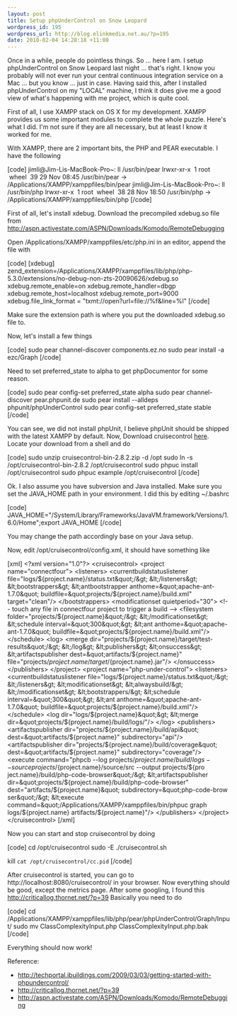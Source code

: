 ```yaml
--- 
layout: post
title: Setup phpUnderControl on Snow Leopard
wordpress_id: 195
wordpress_url: http://blog.elinkmedia.net.au/?p=195
date: 2010-02-04 14:28:18 +11:00
---
```

Once in a while, people do pointless things. So ... here I am. I setup phpUnderControl on Snow Leopard last night ... that's right. I know you probably will not ever run your central continuous integration service on a Mac ... but you know ... just in case. Having said this, after I installed phpUnderControl on my "LOCAL" machine, I think it does give me a good view of what's happening with me project, which is quite cool.

First of all, I use XAMPP stack on OS X for my development. XAMPP provides us some important modules to complete the whole puzzle. Here's what I did. I'm not sure if they are all necessary, but at least I know it worked for me.

With XAMPP, there are 2 important bits, the PHP and PEAR executable. I have the following

[code]
jimli@Jim-Lis-MacBook-Pro~: ll /usr/bin/pear
lrwxr-xr-x  1 root  wheel  39 29 Nov 08:45 /usr/bin/pear -&gt; /Applications/XAMPP/xamppfiles/bin/pear
jimli@Jim-Lis-MacBook-Pro~: ll /usr/bin/php
lrwxr-xr-x  1 root  wheel  38 28 Nov 18:50 /usr/bin/php -&gt; /Applications/XAMPP/xamppfiles/bin/php
[/code]

First of all, let's install xdebug. Download the precompiled xdebug.so file from http://aspn.activestate.com/ASPN/Downloads/Komodo/RemoteDebugging

Open /Applications/XAMPP/xamppfiles/etc/php.ini in an editor, append the file with

[code]
[xdebug]
zend_extension=/Applications/XAMPP/xamppfiles/lib/php/php-5.3.0/extensions/no-debug-non-zts-20090626/xdebug.so
xdebug.remote_enable=on
xdebug.remote_handler=dbgp
xdebug.remote_host=localhost
xdebug.remote_port=9000
xdebug.file_link_format = &quot;txmt://open?url=file://%f&amp;line=%l&quot;
[/code]

Make sure the extension path is where you put the downloaded xdebug.so file to.

Now, let's install a few things

[code]
sudo pear channel-discover components.ez.no
sudo pear install -a ezc/Graph
[/code]

Need to set preferred_state to alpha to get phpDocumentor for some reason.

[code]
sudo pear config-set preferred_state alpha
sudo pear channel-discover pear.phpunit.de
sudo pear install --alldeps phpunit/phpUnderControl
sudo pear config-set preferred_state stable
[/code]

You can see, we did not install phpUnit, I believe phpUnit should be shipped with the latest XAMPP by default.
Now, Download cruisecontrol <a href="http://sourceforge.net/projects/cruisecontrol/files/CruiseControl/2.8.2/">here</a>. Locate your download from a shell and do

[code]
sudo unzip cruisecontrol-bin-2.8.2.zip -d /opt
sudo ln -s /opt/cruisecontrol-bin-2.8.2 /opt/cruisecontrol
sudo phpuc install /opt/cruisecontrol
sudo phpuc example /opt/cruisecontrol
[/code]

Ok. I also assume you have subversion and Java installed.
Make sure you set the JAVA_HOME path in your environment. I did this by editing ~/.bashrc

[code]
JAVA_HOME=&quot;/System/Library/Frameworks/JavaVM.framework/Versions/1.6.0/Home&quot;;export JAVA_HOME
[/code]

You may change the path accordingly base on your Java setup.

Now, edit /opt/cruisecontrol/config.xml, it should have something like

[xml]
&lt;?xml version=&quot;1.0&quot;?&gt;
&lt;cruisecontrol&gt;
  &lt;project name=&quot;connectfour&quot;&gt;
    &lt;listeners&gt;
      &lt;currentbuildstatuslistener file=&quot;logs/${project.name}/status.txt&quot;/&gt;
    &lt;/listeners&gt;
    &lt;bootstrappers&gt;
      &lt;antbootstrapper anthome=&quot;apache-ant-1.7.0&quot; buildfile=&quot;projects/${project.name}/build.xml&quot; target=&quot;clean&quot;/&gt;
    &lt;/bootstrappers&gt;
    &lt;modificationset quietperiod=&quot;30&quot;&gt;
      &lt;!-- touch any file in connectfour project to trigger a build --&gt;
      &lt;filesystem folder=&quot;projects/${project.name}&quot;/&gt;
    &lt;/modificationset&gt;
    &lt;schedule interval=&quot;300&quot;&gt;
      &lt;ant anthome=&quot;apache-ant-1.7.0&quot; buildfile=&quot;projects/${project.name}/build.xml&quot;/&gt;
    &lt;/schedule&gt;
    &lt;log&gt;
      &lt;merge dir=&quot;projects/${project.name}/target/test-results&quot;/&gt;
    &lt;/log&gt;
    &lt;publishers&gt;
      &lt;onsuccess&gt;
        &lt;artifactspublisher dest=&quot;artifacts/${project.name}&quot; file=&quot;projects/${project.name}/target/${project.name}.jar&quot;/&gt;
      &lt;/onsuccess&gt;
    &lt;/publishers&gt;
  &lt;/project&gt;
  &lt;project name=&quot;php-under-control&quot;&gt;
    &lt;listeners&gt;
      &lt;currentbuildstatuslistener file=&quot;logs/${project.name}/status.txt&quot;/&gt;
    &lt;/listeners&gt;
    &lt;modificationset&gt;
      &lt;alwaysbuild/&gt;
    &lt;/modificationset&gt;
    &lt;bootstrappers/&gt;
    &lt;schedule interval=&quot;300&quot;&gt;
      &lt;ant anthome=&quot;apache-ant-1.7.0&quot; buildfile=&quot;projects/${project.name}/build.xml&quot;/&gt;
    &lt;/schedule&gt;
    &lt;log dir=&quot;logs/${project.name}&quot;&gt;
      &lt;merge dir=&quot;projects/${project.name}/build/logs/&quot;/&gt;
    &lt;/log&gt;
    &lt;publishers&gt;
      &lt;artifactspublisher dir=&quot;projects/${project.name}/build/api&quot; dest=&quot;artifacts/${project.name}&quot; subdirectory=&quot;api&quot;/&gt;
      &lt;artifactspublisher dir=&quot;projects/${project.name}/build/coverage&quot; dest=&quot;artifacts/${project.name}&quot; subdirectory=&quot;coverage&quot;/&gt;      &lt;execute command=&quot;phpcb --log projects/${project.name}/build/logs --source projects/${project.name}/source/src --output projects/${pro
ject.name}/build/php-code-browser&quot;/&gt;      &lt;artifactspublisher dir=&quot;projects/${project.name}/build/php-code-browser&quot; dest=&quot;artifacts/${project.name}&quot; subdirectory=&quot;php-code-brow
ser&quot;/&gt;
      &lt;execute command=&quot;/Applications/XAMPP/xamppfiles/bin/phpuc graph logs/${project.name} artifacts/${project.name}&quot;/&gt;
    &lt;/publishers&gt;
  &lt;/project&gt;
&lt;/cruisecontrol&gt;
[/xml]

Now you can start and stop cruisecontrol by doing

[code]
cd /opt/cruisecontrol
sudo -E ./cruisecontrol.sh

kill `cat /opt/cruisecontrol/cc.pid`
[/code]

After cruisecontrol is started, you can go to http://localhost:8080/cruisecontrol/ in your browser. Now everything should be good, except the metrics page. After some googling, I found this http://criticallog.thornet.net/?p=39
Basically you need to do

[code]
cd /Applications/XAMPP/xamppfiles/lib/php/pear/phpUnderControl/Graph/Input/
sudo mv ClassComplexityInput.php ClassComplexityInput.php.bak
[/code]

Everything should now work!

Reference:
<ul>
	<li><a href="http://techportal.ibuildings.com/2009/03/03/getting-started-with-phpundercontrol/" target="_blank">http://techportal.ibuildings.com/2009/03/03/getting-started-with-phpundercontrol/</a></li>
	<li><a href="http://criticallog.thornet.net/?p=39" target="_blank">http://criticallog.thornet.net/?p=39</a></li>
	<li><a href="http://aspn.activestate.com/ASPN/Downloads/Komodo/RemoteDebugging" target="_blank">http://aspn.activestate.com/ASPN/Downloads/Komodo/RemoteDebugging</a></li>
</ul>
